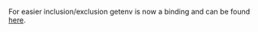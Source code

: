 For easier inclusion/exclusion getenv is now a binding and can be found
[here](http://tree.libelektra.org/src/bindings/intercept/env).

